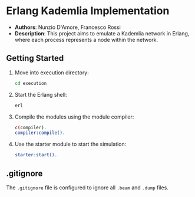 # Erlang Kademlia Implementation



- **Authors**: Nunzio D'Amore, Francesco Rossi
- **Description**: This project aims to emulate a Kademlia network in Erlang, where each process represents a node within the network.


## Getting Started
1. Move into execution directory:
    ```sh
    cd execution
    ```

2. Start the Erlang shell:
    ```sh
    erl
    ```    

3. Compile the modules using the module compiler:
    ```sh
    c(compiler).
    compiler:compile().
    ```

4. Use the starter module to start the simulation:
    ```erlang
    starter:start().
    ```

## .gitignore

The `.gitignore` file is configured to ignore all `.beam` and `.dump` files.
